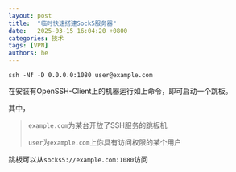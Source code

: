 ```yaml
---
layout: post
title:  "临时快速搭建Sock5服务器"
date:   2025-03-15 16:04:20 +0800
categories: 技术
tags: [VPN]
authors: he
---
```


```shell
ssh -Nf -D 0.0.0.0:1080 user@example.com
```

在安装有OpenSSH-Client上的机器运行如上命令，即可启动一个跳板。

其中，
> `example.com`为某台开放了SSH服务的跳板机
>
> `user`为`example.com`上你具有访问权限的某个用户

跳板可以从`socks5://example.com:1080`访问